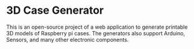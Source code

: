 # 3D Case Generator

This is an open-source project of a web application to generate printable 3D models of Raspberry pi cases.
The generators also support Arduino, Sensors, and many other electronic components.
